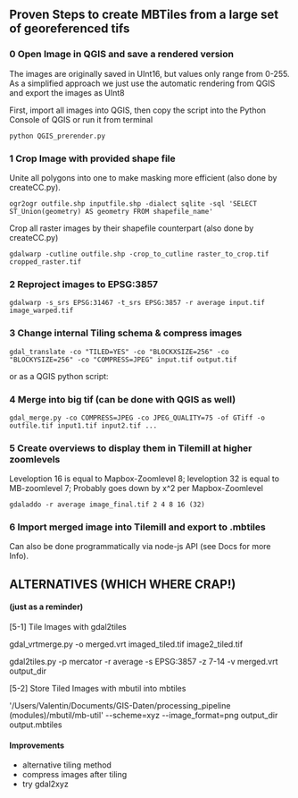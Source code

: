 ## Proven Steps to create MBTiles from a large set of georeferenced tifs

### 0 Open Image in QGIS and save a rendered version
The images are originally saved in UInt16, but values only range from 0-255. As a simplified approach we just use the automatic rendering from QGIS and export the images as UInt8

First, import all images into QGIS, then copy the script into the Python Console of QGIS or run it from terminal
```
python QGIS_prerender.py
```
### 1 Crop Image with provided shape file

Unite all polygons into one to make masking more efficient (also done by createCC.py).
```
ogr2ogr outfile.shp inputfile.shp -dialect sqlite -sql 'SELECT ST_Union(geometry) AS geometry FROM shapefile_name'
```
Crop all raster images by their shapefile counterpart (also done by createCC.py)
```
gdalwarp -cutline outfile.shp -crop_to_cutline raster_to_crop.tif cropped_raster.tif
```
### 2 Reproject images to EPSG:3857
```
gdalwarp -s_srs EPSG:31467 -t_srs EPSG:3857 -r average input.tif image_warped.tif
```
### 3 Change internal Tiling schema & compress images
```
gdal_translate -co "TILED=YES" -co "BLOCKXSIZE=256" -co "BLOCKYSIZE=256" -co "COMPRESS=JPEG" input.tif output.tif
```
or as a QGIS python script:

### 4 Merge into big tif (can be done with QGIS as well)
```
gdal_merge.py -co COMPRESS=JPEG -co JPEG_QUALITY=75 -of GTiff -o outfile.tif input1.tif input2.tif ...
```
### 5 Create overviews to display them in Tilemill at higher zoomlevels
Leveloption 16 is equal to Mapbox-Zoomlevel 8; leveloption 32 is equal to MB-zoomlevel 7; Probably goes down by x^2 per Mapbox-Zoomlevel
```
gdaladdo -r average image_final.tif 2 4 8 16 (32)
```
### 6 Import merged image into Tilemill and export to .mbtiles

Can also be done programmatically via node-js API (see Docs for more Info).












## ALTERNATIVES (WHICH WHERE CRAP!)
#### (just as a reminder)
[5-1] Tile Images with gdal2tiles

gdal_vrtmerge.py -o merged.vrt imaged_tiled.tif image2_tiled.tif

gdal2tiles.py -p mercator -r average -s EPSG:3857 -z 7-14 -v merged.vrt output_dir

[5-2] Store Tiled Images with mbutil into mbtiles

'/Users/Valentin/Documents/GIS-Daten/processing_pipeline (modules)/mbutil/mb-util' --scheme=xyz --image_format=png output_dir output.mbtiles

#### Improvements
- alternative tiling method
- compress images after tiling
- try gdal2xyz
